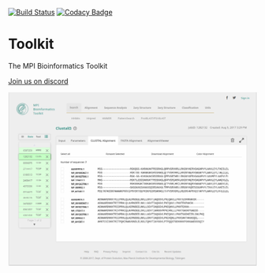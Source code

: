 [![Build Status](https://travis-ci.com/zy4/Toolkit.svg?token=cSsDamUt1rppSqiMYpS2&branch=master)](https://travis-ci.com/zy4/Toolkit)
[![Codacy Badge](https://api.codacy.com/project/badge/Grade/582fb3f9002a48cfa001bc5b9b8aee45)](https://www.codacy.com?utm_source=github.com&amp;utm_medium=referral&amp;utm_content=zy4/Toolkit&amp;utm_campaign=Badge_Grade)
# Toolkit
The MPI Bioinformatics Toolkit

[Join us on discord](https://discord.gg/u4GdvTW)

<img src="https://raw.githubusercontent.com/proteinevolution/Toolkit/master/public/images/toolkitscreenshot.png" alt="MPI Bioinformatics Toolkit" />


